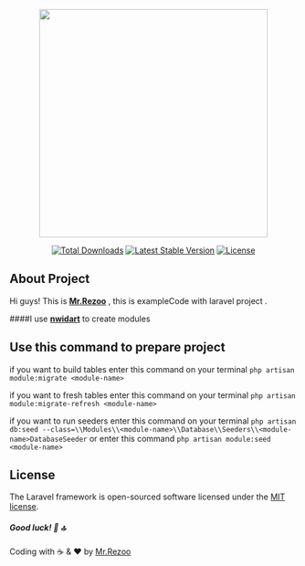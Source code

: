 <p align="center"><a href="https://laravel.com" target="_blank"><img src="https://raw.githubusercontent.com/laravel/art/master/logo-lockup/5%20SVG/2%20CMYK/1%20Full%20Color/laravel-logolockup-cmyk-red.svg" width="400"></a></p>

<p align="center">
<a href="https://packagist.org/packages/laravel/framework"><img src="https://poser.pugx.org/laravel/framework/d/total.svg" alt="Total Downloads"></a>
<a href="https://packagist.org/packages/laravel/framework"><img src="https://poser.pugx.org/laravel/framework/v/stable.svg" alt="Latest Stable Version"></a>
<a href="https://packagist.org/packages/laravel/framework"><img src="https://poser.pugx.org/laravel/framework/license.svg" alt="License"></a>
</p>

## About Project 
Hi guys! This is **[Mr.Rezoo](https://rezoo.ir)**  ,
this is exampleCode with laravel project .

####I use **[nwidart](https://nwidart.com/)** to create modules

## Use this command to prepare project

if you want to build tables enter this command on your terminal
`php artisan module:migrate <module-name>`

if you want to fresh tables enter this command on your terminal
`php artisan module:migrate-refresh <module-name>`

if you want to run seeders enter this command on your terminal
`php artisan db:seed --class=\\Modules\\<module-name>\\Database\\Seeders\\<module-name>DatabaseSeeder`
or enter this command 
`php artisan module:seed <module-name>`


## License
The Laravel framework is open-sourced software licensed under the [MIT license](https://opensource.org/licenses/MIT).

##### Good luck! :gem: :top:
Coding with :coffee: & :heart: by [Mr.Rezoo](https://rezoo.ir)
